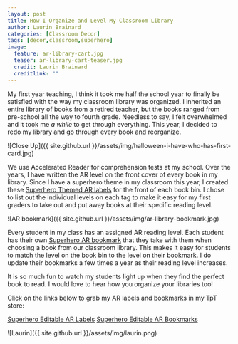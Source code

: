 ```yaml
---
layout: post
title: How I Organize and Level My Classroom Library
author: Laurin Brainard
categories: [Classroom Decor]
tags: [decor,classroom,superhero]
image:
  feature: ar-library-cart.jpg
  teaser: ar-library-cart-teaser.jpg
  credit: Laurin Brainard
  creditlink: ""
---
```

My first year teaching, I think it took me half the school year to finally be satisfied with the way my classroom library was organized. I inherited an entire library of books from a retired teacher, but the books ranged from pre-school all the way to fourth grade. Needless to say, I felt overwhelmed and it took me *a while* to get through everything. This year, I decided to redo my library and go through every book and reorganize. 

![Close Up]({{ site.github.url }}/assets/img/halloween-i-have-who-has-first-card.jpg)

We use Accelerated Reader for comprehension tests at my school. Over the years, I have written the AR level on the front cover of every book in my library. Since I have a superhero theme in my classroom this year, I created these [Superhero Themed AR labels](http://bit.ly/2ERy0ZE) for the front of each book bin. I chose to list out the individual levels on each tag to make it easy for my first graders to take out and put away books at their specific reading level. 

![AR bookmark]({{ site.github.url }}/assets/img/ar-library-bookmark.jpg)

Every student in my class has an assigned AR reading level. Each student has their own [Superhero AR bookmark](http://bit.ly/2FXurAf) that they take with them when choosing a book from our classroom library. This makes it easy for students to match the level on the book bin to the level on their bookmark. I do update their bookmarks a few times a year as their reading level increases. 

It is so much fun to watch my students light up when they find the perfect book to read. I would love to hear how you organize your libraries too! 

Click on the links below to grab my AR labels and bookmarks in my TpT store:

[Superhero Editable AR Labels](http://bit.ly/2ERy0ZE)
[Superhero Editable AR Bookmarks](http://bit.ly/2FXurAf)

![Laurin]({{ site.github.url }}/assets/img/laurin.png)